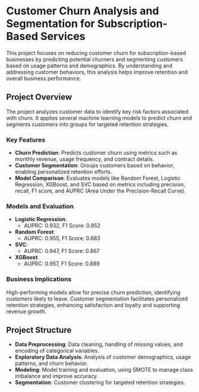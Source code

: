 # Customer Churn Analysis and Segmentation for Subscription-Based Services

This project focuses on reducing customer churn for subscription-based businesses by predicting potential churners and segmenting customers based on usage patterns and demographics. By understanding and addressing customer behaviors, this analysis helps improve retention and overall business performance.

## Project Overview
The project analyzes customer data to identify key risk factors associated with churn. It applies several machine learning models to predict churn and segments customers into groups for targeted retention strategies.

### Key Features
- **Churn Prediction**: Predicts customer churn using metrics such as monthly revenue, usage frequency, and contract details.
- **Customer Segmentation**: Groups customers based on behavior, enabling personalized retention efforts.
- **Model Comparison**: Evaluates models like Random Forest, Logistic Regression, XGBoost, and SVC based on metrics including precision, recall, F1 score, and AUPRC (Area Under the Precision-Recall Curve).

### Models and Evaluation
- **Logistic Regression**:
  - AUPRC: 0.932, F1 Score: 0.852
- **Random Forest**:
  - AUPRC: 0.955, F1 Score: 0.883
- **SVC**:
  - AUPRC: 0.947, F1 Score: 0.867
- **XGBoost**:
  - AUPRC: 0.957, F1 Score: 0.889

### Business Implications
High-performing models allow for precise churn prediction, identifying customers likely to leave. Customer segmentation facilitates personalized retention strategies, enhancing satisfaction and loyalty and supporting revenue growth.

## Project Structure
- **Data Preprocessing**: Data cleaning, handling of missing values, and encoding of categorical variables.
- **Exploratory Data Analysis**: Analysis of customer demographics, usage patterns, and churn behavior.
- **Modeling**: Model training and evaluation, using SMOTE to manage class imbalance and improve accuracy.
- **Segmentation**: Customer clustering for targeted retention strategies.
